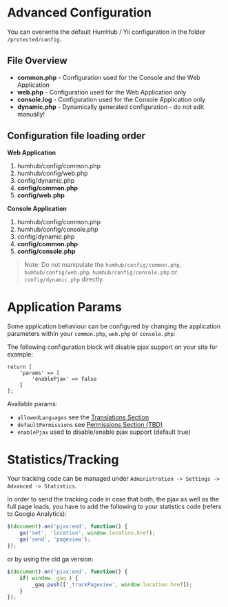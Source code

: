 Advanced Configuration
======================

You can overwrite the default HumHub / Yii configuration in the folder `/protected/config`. 

File Overview
-------------

- **common.php**  - Configuration used for the Console and the Web Application
- **web.php** - Configuration used for the Web Application only
- **console.log** - Configuration used for the Console Application only
- **dynamic.php** - Dynamically generated configuration - do not edit manually!



Configuration file loading order
---------------------------------

**Web Application**

1. humhub/config/common.php
2. humhub/config/web.php
3. config/dynamic.php
4. **config/common.php**
5. **config/web.php**


**Console Application**

1. humhub/config/common.php
2. humhub/config/console.php
3. config/dynamic.php
4. **config/common.php**
5. **config/console.php**

> Note: Do not manipulate the `humhub/config/common.php`, `humhub/config/web.php`, `humhub/config/console.php`  or  `config/dynamic.php` directly. 

# Application Params

Some application behaviour can be configured by changing the application parameters within your `common.php`, `web.php` or `console.php`:


The following configuration block will disable pjax support on your site for example:

```
return [
    'params' => [
        'enablePjax' => false
    ]
];
```


Available params:

- `allowedLanguages` see the [Translations Section](translations.md)
- `defaultPermissions` see [Permissions Section (TBD)]()
- `enablePjax` used to disable/enable pjax support (default true)

# Statistics/Tracking

Your tracking code can be managed under `Administration -> Settings -> Advanced -> Statistics`.

In order to send the tracking code in case that both, the pjax as well as the full page loads, you have to add the following to your statistics code (refers to Google Analytics):


```javascript
$(document).on('pjax:end', function() {
    ga('set', 'location', window.location.href);
    ga('send', 'pageview');
});
```

or by using the old ga version:

```javascript
$(document).on('pjax:end', function() {
    if( window._gaq ) {
        _gaq.push(['_trackPageview', window.location.href]);
    }
});
```
